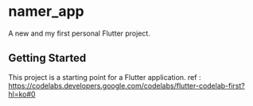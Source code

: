# namer_app

A new and my first personal Flutter project.

## Getting Started

This project is a starting point for a Flutter application.
ref : https://codelabs.developers.google.com/codelabs/flutter-codelab-first?hl=ko#0